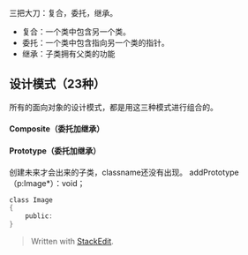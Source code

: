 三把大刀：复合，委托，继承。
- 复合：一个类中包含另一个类。
- 委托：一个类中包含指向另一个类的指针。
- 继承：子类拥有父类的功能

## 设计模式（23种）
所有的面向对象的设计模式，都是用这三种模式进行组合的。

#### Composite（委托加继承）

#### Prototype（委托加继承）
创建未来才会出来的子类，classname还没有出现。
addPrototype（p:Image*）：void；
```c
class Image
{
	public:
}
```

> Written with [StackEdit](https://stackedit.io/).
<!--stackedit_data:
eyJoaXN0b3J5IjpbMjY0MDU4NjgzXX0=
-->